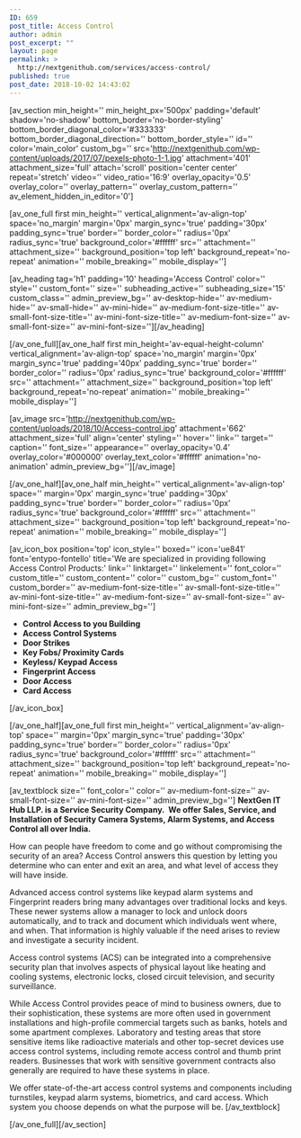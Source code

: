 ```yaml
---
ID: 659
post_title: Access Control
author: admin
post_excerpt: ""
layout: page
permalink: >
  http://nextgenithub.com/services/access-control/
published: true
post_date: 2018-10-02 14:43:02
---
```

[av_section min_height='' min_height_px='500px' padding='default' shadow='no-shadow' bottom_border='no-border-styling' bottom_border_diagonal_color='#333333' bottom_border_diagonal_direction='' bottom_border_style='' id='' color='main_color' custom_bg='' src='http://nextgenithub.com/wp-content/uploads/2017/07/pexels-photo-1-1.jpg' attachment='401' attachment_size='full' attach='scroll' position='center center' repeat='stretch' video='' video_ratio='16:9' overlay_opacity='0.5' overlay_color='' overlay_pattern='' overlay_custom_pattern='' av_element_hidden_in_editor='0']

[av_one_full first min_height='' vertical_alignment='av-align-top' space='no_margin' margin='0px' margin_sync='true' padding='30px' padding_sync='true' border='' border_color='' radius='0px' radius_sync='true' background_color='#ffffff' src='' attachment='' attachment_size='' background_position='top left' background_repeat='no-repeat' animation='' mobile_breaking='' mobile_display='']

[av_heading tag='h1' padding='10' heading='Access Control' color='' style='' custom_font='' size='' subheading_active='' subheading_size='15' custom_class='' admin_preview_bg='' av-desktop-hide='' av-medium-hide='' av-small-hide='' av-mini-hide='' av-medium-font-size-title='' av-small-font-size-title='' av-mini-font-size-title='' av-medium-font-size='' av-small-font-size='' av-mini-font-size=''][/av_heading]

[/av_one_full][av_one_half first min_height='av-equal-height-column' vertical_alignment='av-align-top' space='no_margin' margin='0px' margin_sync='true' padding='40px' padding_sync='true' border='' border_color='' radius='0px' radius_sync='true' background_color='#ffffff' src='' attachment='' attachment_size='' background_position='top left' background_repeat='no-repeat' animation='' mobile_breaking='' mobile_display='']

[av_image src='http://nextgenithub.com/wp-content/uploads/2018/10/Access-control.jpg' attachment='662' attachment_size='full' align='center' styling='' hover='' link='' target='' caption='' font_size='' appearance='' overlay_opacity='0.4' overlay_color='#000000' overlay_text_color='#ffffff' animation='no-animation' admin_preview_bg=''][/av_image]

[/av_one_half][av_one_half min_height='' vertical_alignment='av-align-top' space='' margin='0px' margin_sync='true' padding='30px' padding_sync='true' border='' border_color='' radius='0px' radius_sync='true' background_color='#ffffff' src='' attachment='' attachment_size='' background_position='top left' background_repeat='no-repeat' animation='' mobile_breaking='' mobile_display='']

[av_icon_box position='top' icon_style='' boxed='' icon='ue841' font='entypo-fontello' title='We are specialized in providing following Access Control Products:' link='' linktarget='' linkelement='' font_color='' custom_title='' custom_content='' color='' custom_bg='' custom_font='' custom_border='' av-medium-font-size-title='' av-small-font-size-title='' av-mini-font-size-title='' av-medium-font-size='' av-small-font-size='' av-mini-font-size='' admin_preview_bg='']
<ul class="bullet_black">
 	<li style="text-align: left;"><strong>Control Access to you Building</strong></li>
 	<li style="text-align: left;"><strong>Access Control Systems</strong></li>
 	<li style="text-align: left;"><strong>Door Strikes</strong></li>
 	<li style="text-align: left;"><strong>Key Fobs/ Proximity Cards</strong></li>
 	<li style="text-align: left;"><strong>Keyless/ Keypad Access</strong></li>
 	<li style="text-align: left;"><b>Fingerprint Access</b></li>
 	<li style="text-align: left;"><strong>Door Access</strong></li>
 	<li style="text-align: left;"><strong>Card Access</strong></li>
</ul>
[/av_icon_box]

[/av_one_half][av_one_full first min_height='' vertical_alignment='av-align-top' space='' margin='0px' margin_sync='true' padding='30px' padding_sync='true' border='' border_color='' radius='0px' radius_sync='true' background_color='#ffffff' src='' attachment='' attachment_size='' background_position='top left' background_repeat='no-repeat' animation='' mobile_breaking='' mobile_display='']

[av_textblock size='' font_color='' color='' av-medium-font-size='' av-small-font-size='' av-mini-font-size='' admin_preview_bg='']
<strong>NextGen IT Hub LLP. is a Service Security Company. </strong> <strong>We offer Sales, Service, and Installation of Security Camera Systems, Alarm Systems, and Access Control all over India.</strong>

How can people have freedom to come and go without compromising the security of an area? Access Control answers this question by letting you determine who can enter and exit an area, and what level of access they will have inside.

Advanced access control systems like keypad alarm systems and Fingerprint readers bring many advantages over traditional locks and keys. These newer systems allow a manager to lock and unlock doors automatically, and to track and document which individuals went where, and when. That information is highly valuable if the need arises to review and investigate a security incident.

Access control systems (ACS) can be integrated into a comprehensive security plan that involves aspects of physical layout like heating and cooling systems, electronic locks, closed circuit television, and security surveillance.

While Access Control provides peace of mind to business owners, due to their sophistication, these systems are more often used in government installations and high-profile commercial targets such as banks, hotels and some apartment complexes. Laboratory and testing areas that store sensitive items like radioactive materials and other top-secret devices use access control systems, including remote access control and thumb print readers. Businesses that work with sensitive government contracts also generally are required to have these systems in place.

We offer state-of-the-art access control systems and components including turnstiles, keypad alarm systems, biometrics, and card access. Which system you choose depends on what the purpose will be.
[/av_textblock]

[/av_one_full][/av_section]
